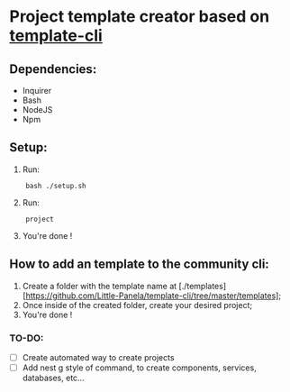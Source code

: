 # Project template creator based on [template-cli](https://github.com/leoroese/template-cli)

## Dependencies:
- Inquirer
- Bash
- NodeJS
- Npm

## Setup: 
1. Run:
```
    bash ./setup.sh
```
2. Run:
```
    project
```
3. You're done !

## How to add an template to the community cli:
1. Create a folder with the template name at [./templates][https://github.com/Little-Panela/template-cli/tree/master/templates];
2. Once inside of the created folder, create your desired project;
3. You're done !

### TO-DO:
- [ ] Create automated way to create projects
- [ ] Add nest g style of command, to create components, services, databases, etc...